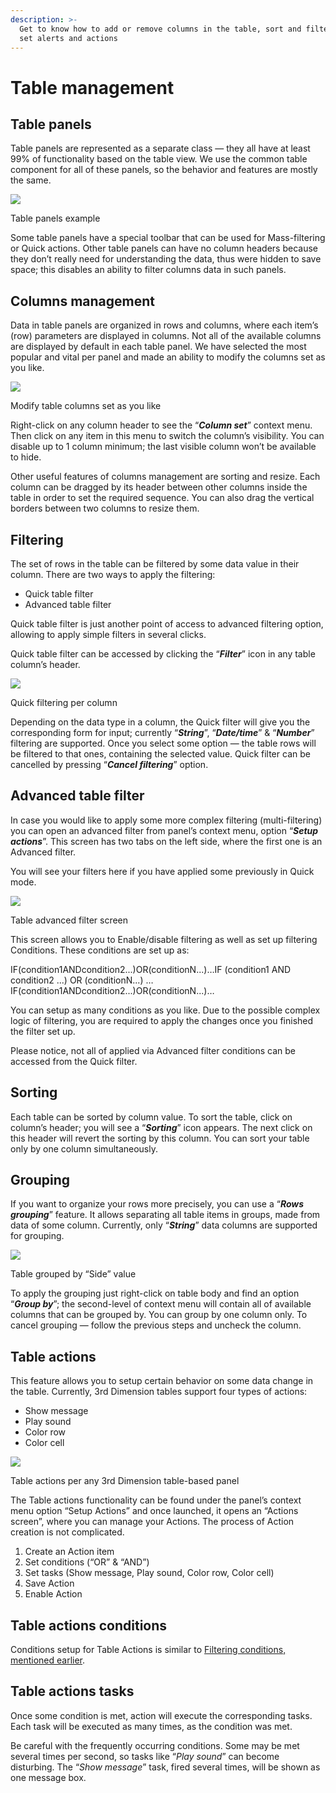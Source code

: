 ```yaml
---
description: >-
  Get to know how to add or remove columns in the table, sort and filter data,
  set alerts and actions
---
```


# Table management

## Table panels <a href="#table-panels" id="table-panels"></a>

Table panels are represented as a separate class — they all have at least 99% of functionality based on the table view. We use the common table component for all of these panels, so the behavior and features are mostly the same.

![](https://blobscdn.gitbook.com/v0/b/gitbook-28427.appspot.com/o/assets%2F-LD6FsRvQ3jgwJIg6O7r%2F-LFqorWfAjWaGYwswV2L%2F-LFqoyoJuf9bhBxOV-d9%2FTablePanels.png?alt=media\&token=5dda7b18-9e5b-4293-84cd-f270ef22f97b)

Table panels example

Some table panels have a special toolbar that can be used for Mass-filtering or Quick actions. Other table panels can have no column headers because they don’t really need for understanding the data, thus were hidden to save space; this disables an ability to filter columns data in such panels.

## Columns management <a href="#columns-management" id="columns-management"></a>

Data in table panels are organized in rows and columns, where each item’s (row) parameters are displayed in columns. Not all of the available columns are displayed by default in each table panel. We have selected the most popular and vital per panel and made an ability to modify the columns set as you like.

![](https://blobscdn.gitbook.com/v0/b/gitbook-28427.appspot.com/o/assets%2F-LD6FsRvQ3jgwJIg6O7r%2F-LFqorWfAjWaGYwswV2L%2F-LFqpMIaZ6Yn9GKi4KqP%2FTableColumns.png?alt=media\&token=480832d6-1781-45e7-9761-b34c15199eb3)

Modify table columns set as you like

Right-click on any column header to see the “_**Column set**_” context menu. Then click on any item in this menu to switch the column’s visibility. You can disable up to 1 column minimum; the last visible column won’t be available to hide.

Other useful features of columns management are sorting and resize. Each column can be dragged by its header between other columns inside the table in order to set the required sequence. You can also drag the vertical borders between two columns to resize them.

## Filtering <a href="#filtering" id="filtering"></a>

The set of rows in the table can be filtered by some data value in their column. There are two ways to apply the filtering:

* Quick table filter
* Advanced table filter

Quick table filter is just another point of access to advanced filtering option, allowing to apply simple filters in several clicks.

Quick table filter can be accessed by clicking the “_**Filter**_” icon in any table column’s header.

![](https://blobscdn.gitbook.com/v0/b/gitbook-28427.appspot.com/o/assets%2F-LD6FsRvQ3jgwJIg6O7r%2F-LFqorWfAjWaGYwswV2L%2F-LFqqKfyxI-bnUFa7sGg%2FTableQuickFilter.png?alt=media\&token=994801a4-5dd5-4df4-805e-21c9cd458105)

Quick filtering per column

Depending on the data type in a column, the Quick filter will give you the corresponding form for input; currently “_**String**_”, “_**Date/time**_” & “_**Number**_” filtering are supported. Once you select some option — the table rows will be filtered to that ones, containing the selected value. Quick filter can be cancelled by pressing “_**Cancel filtering**_” option.

## Advanced table filter <a href="#advanced-table-filter" id="advanced-table-filter"></a>

In case you would like to apply some more complex filtering (multi-filtering) you can open an advanced filter from panel’s context menu, option “_**Setup actions**_”. This screen has two tabs on the left side, where the first one is an Advanced filter.

You will see your filters here if you have applied some previously in Quick mode.

![](https://blobscdn.gitbook.com/v0/b/gitbook-28427.appspot.com/o/assets%2F-LD6FsRvQ3jgwJIg6O7r%2F-LFqorWfAjWaGYwswV2L%2F-LFqqvJ1QgfZwbLwX8-P%2FTableAdvancedFiltering.png?alt=media\&token=15bb2602-9410-4a9b-8acf-7f594c01c2e2)

Table advanced filter screen

This screen allows you to Enable/disable filtering as well as set up filtering Conditions. These conditions are set up as:

IF(condition1ANDcondition2...)OR(conditionN...)…IF (condition1 AND condition2 ...) OR (conditionN...) …IF(condition1ANDcondition2...)OR(conditionN...)…

You can setup as many conditions as you like. Due to the possible complex logic of filtering, you are required to apply the changes once you finished the filter set up.

Please notice, not all of applied via Advanced filter conditions can be accessed from the Quick filter.

## Sorting <a href="#sorting" id="sorting"></a>

Each table can be sorted by column value. To sort the table, click on column’s header; you will see a “_**Sorting**_” icon appears. The next click on this header will revert the sorting by this column. You can sort your table only by one column simultaneously.

## Grouping <a href="#grouping" id="grouping"></a>

If you want to organize your rows more precisely, you can use a “_**Rows grouping**_” feature. It allows separating all table items in groups, made from data of some column. Currently, only “_**String**_” data columns are supported for grouping.

![](https://blobscdn.gitbook.com/v0/b/gitbook-28427.appspot.com/o/assets%2F-LD6FsRvQ3jgwJIg6O7r%2F-LFqorWfAjWaGYwswV2L%2F-LFqs-74I9M4cKwStDeH%2FTableGrouping.png?alt=media\&token=d98a4b7d-4689-4a90-ad85-d6b700079986)

Table grouped by “Side” value

To apply the grouping just right-click on table body and find an option “_**Group by**_”; the second-level of context menu will contain all of available columns that can be grouped by. You can group by one column only. To cancel grouping — follow the previous steps and uncheck the column.

## Table actions <a href="#table-actions" id="table-actions"></a>

This feature allows you to setup certain behavior on some data change in the table. Currently, 3rd Dimension tables support four types of actions:

* Show message
* Play sound
* Color row
* Color cell

![](https://blobscdn.gitbook.com/v0/b/gitbook-28427.appspot.com/o/assets%2F-LD6FsRvQ3jgwJIg6O7r%2F-LGPhAKcFnSgrFfJaMpz%2F-LGPhOY5ZRhwFjCRjV2s%2Ftableactions.png?alt=media\&token=40c3e8f2-9b53-47f3-a5df-149e8a1d9c8f)

Table actions per any 3rd Dimension table-based panel

The Table actions functionality can be found under the panel’s context menu option “Setup Actions” and once launched, it opens an “Actions screen”, where you can manage your Actions. The process of Action creation is not complicated.

1. Create an Action item
2. Set conditions (“OR” & “AND”)
3. Set tasks (Show message, Play sound, Color row, Color cell)
4. Save Action
5. Enable Action

## Table actions conditions <a href="#table-actions-conditions" id="table-actions-conditions"></a>

Conditions setup for Table Actions is similar to [Filtering conditions, mentioned earlier](table-management.md#advanced-table-filter).

## Table actions tasks <a href="#table-actions-tasks" id="table-actions-tasks"></a>

Once some condition is met, action will execute the corresponding tasks. Each task will be executed as many times, as the condition was met.

Be careful with the frequently occurring conditions. Some may be met several times per second, so tasks like “_Play sound_” can become disturbing. The “_Show message_” task, fired several times, will be shown as one message box.
